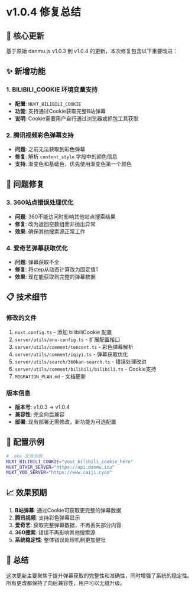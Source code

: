 # v1.0.4 修复总结

## 🎯 核心更新

基于原始 danmu.js v1.0.3 到 v1.0.4 的更新，本次修复包含以下重要改进：

## ✨ 新增功能

### 1. BILIBILI_COOKIE 环境变量支持
- **配置**: `NUXT_BILIBILI_COOKIE`
- **功能**: 支持通过Cookie获取完整B站弹幕
- **说明**: Cookie需要用户自行通过浏览器或抓包工具获取

### 2. 腾讯视频彩色弹幕支持
- **问题**: 之前无法获取到彩色弹幕
- **修复**: 解析 `content_style` 字段中的颜色信息
- **支持**: 渐变色和基础色，优先使用渐变色第一个颜色

## 🐛 问题修复

### 3. 360站点错误处理优化
- **问题**: 360不能访问时影响其他站点搜索结果
- **修复**: 改为返回空数组而非抛出异常
- **效果**: 确保其他搜索源正常工作

### 4. 爱奇艺弹幕获取优化
- **问题**: 弹幕获取不全
- **修复**: 将step从动态计算改为固定值1
- **效果**: 现在能获取到完整的弹幕数据

## 📋 技术细节

### 修改的文件
1. `nuxt.config.ts` - 添加 bilibiliCookie 配置
2. `server/utils/env-config.ts` - 扩展配置接口
3. `server/utils/comment/tencent.ts` - 彩色弹幕解析
4. `server/utils/comment/iqiyi.ts` - 弹幕获取优化
5. `server/utils/search/360kan-search.ts` - 错误处理改进
6. `server/utils/comment/bilibili/bilibili.ts` - Cookie支持
7. `MIGRATION_PLAN.md` - 文档更新

### 版本信息
- **版本号**: v1.0.3 → v1.0.4
- **兼容性**: 完全向后兼容
- **部署**: 现有部署无需修改，新功能为可选配置

## 🔧 配置示例

```bash
# .env 文件示例
NUXT_BILIBILI_COOKIE="your_bilibili_cookie_here"
NUXT_OTHER_SERVER="https://api.danmu.icu"
NUXT_VOD_SERVER="https://www.caiji.cyou"
```

## 📈 效果预期

1. **B站弹幕**: 通过Cookie可获取更完整的弹幕数据
2. **腾讯视频**: 支持彩色弹幕显示
3. **爱奇艺**: 获取完整弹幕数据，不再丢失部分内容
4. **360搜索**: 错误不再影响其他搜索源
5. **系统稳定性**: 整体错误处理机制更加健壮

## 🎉 总结

这次更新主要聚焦于提升弹幕获取的完整性和准确性，同时增强了系统的稳定性。所有更改都保持了向后兼容性，用户可以无缝升级。